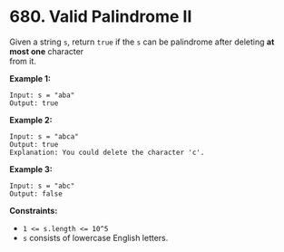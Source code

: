 # 680. Valid Palindrome II

Given a string `s`, return `true` if the `s` can be palindrome after deleting **at most one** character  
from it.

**Example 1:**

    Input: s = "aba"
    Output: true

**Example 2:**

    Input: s = "abca"
    Output: true
    Explanation: You could delete the character 'c'.

**Example 3:**

    Input: s = "abc"
    Output: false

**Constraints:**

- `1 <= s.length <= 10^5`
- `s` consists of lowercase English letters.
